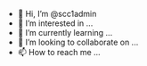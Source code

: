 - 👋 Hi, I’m @scc1admin
- 👀 I’m interested in ...
- 🌱 I’m currently learning ...
- 💞️ I’m looking to collaborate on ...
- 📫 How to reach me ...

<!---
scc1admin/scc1admin is a ✨ special ✨ repository because its `README.md` (this file) appears on your GitHub profile.
You can click the Preview link to take a look at your changes.
--->
